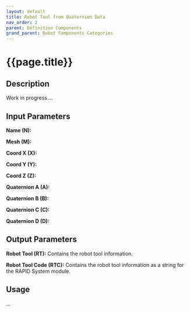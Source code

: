 ```yaml
---
layout: default
title: Robot Tool from Quaternion Data
nav_order: 2
parent: Definition Components
grand_parent: Robot Components Categories
---
```


# **{{page.title}}**

## **Description**

Work in progress....

## **Input Parameters**

**Name (N):**

**Mesh (M):**

**Coord X (X):**

**Coord Y (Y):**

**Coord Z (Z):**

**Quaternion A (A):**

**Quaternion B (B):**

**Quaternion C (C):**

**Quaternion D (D):**

## **Output Parameters**

**Robot Tool (RT):** Contains the robot tool information.

**Robot Tool Code (RTC):** Contains the robot tool information as a string for the RAPID System module.

## **Usage**

...
